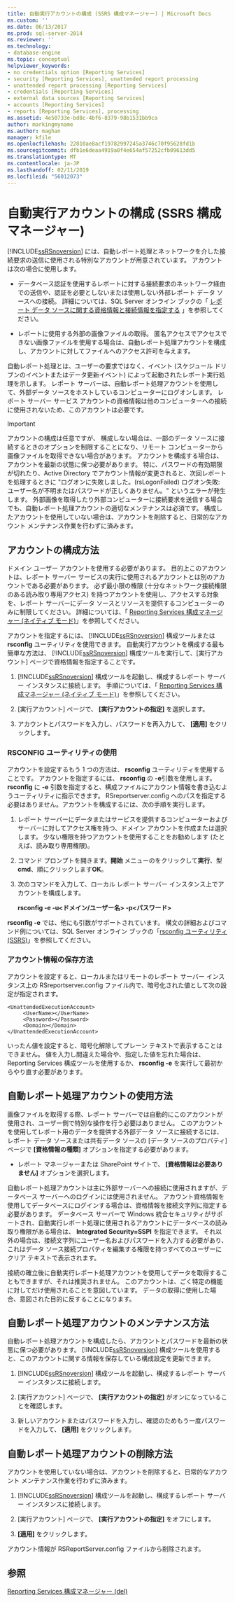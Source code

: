 ```yaml
---
title: 自動実行アカウントの構成 (SSRS 構成マネージャー) | Microsoft Docs
ms.custom: ''
ms.date: 06/13/2017
ms.prod: sql-server-2014
ms.reviewer: ''
ms.technology:
- database-engine
ms.topic: conceptual
helpviewer_keywords:
- no credentials option [Reporting Services]
- security [Reporting Services], unattended report processing
- unattended report processing [Reporting Services]
- credentials [Reporting Services]
- external data sources [Reporting Services]
- accounts [Reporting Services]
- reports [Reporting Services], processing
ms.assetid: 4e50733e-bd8c-4bf6-8379-98b1531bb9ca
author: markingmyname
ms.author: maghan
manager: kfile
ms.openlocfilehash: 22810ae8acf19782997245a3746c70f95628fd1b
ms.sourcegitcommit: dfb1e6deaa4919a0f4e654af57252cfb09613dd5
ms.translationtype: MT
ms.contentlocale: ja-JP
ms.lasthandoff: 02/11/2019
ms.locfileid: "56012073"
---
```

# <a name="configure-the-unattended-execution-account-ssrs-configuration-manager"></a>自動実行アカウントの構成 (SSRS 構成マネージャー)
  [!INCLUDE[ssRSnoversion](../../includes/ssrsnoversion-md.md)] には、自動レポート処理とネットワークを介した接続要求の送信に使用される特別なアカウントが用意されています。 アカウントは次の場合に使用します。  
  
-   データベース認証を使用するレポートに対する接続要求のネットワーク経由での送信や、認証を必要としないまたは使用しない外部レポート データ ソースへの接続。 詳細については、SQL Server オンライン ブックの「 [レポート データ ソースに関する資格情報と接続情報を指定する](../../integration-services/connection-manager/data-sources.md) 」を参照してください。  
  
-   レポートに使用する外部の画像ファイルの取得。 匿名アクセスでアクセスできない画像ファイルを使用する場合は、自動レポート処理アカウントを構成し、アカウントに対してファイルへのアクセス許可を与えます。  
  
 自動レポート処理とは、ユーザーの要求ではなく、イベント (スケジュール ドリブンのイベントまたはデータ更新イベント) によって起動されたレポート実行処理を示します。 レポート サーバーは、自動レポート処理アカウントを使用して、外部データ ソースをホストしているコンピューターにログオンします。 レポート サーバー サービス アカウントの資格情報は他のコンピューターへの接続に使用されないため、このアカウントは必要です。  
  
> [!IMPORTANT]  
>  アカウントの構成は任意ですが、 構成しない場合は、一部のデータ ソースに接続するときのオプションを制限することになり、リモート コンピューターから画像ファイルを取得できない場合があります。 アカウントを構成する場合は、アカウントを最新の状態に保つ必要があります。 特に、パスワードの有効期限が切れたり、Active Directory でアカウント情報が変更されると、次回レポートを処理するときに "ログオンに失敗しました。(rsLogonFailed) ログオン失敗: ユーザー名が不明またはパスワードが正しくありません。" というエラーが発生します。 外部画像を取得したり外部コンピューターに接続要求を送信する場合でも、自動レポート処理アカウントの適切なメンテナンスは必須です。 構成したアカウントを使用していない場合は、アカウントを削除すると、日常的なアカウント メンテナンス作業を行わずに済みます。  
  
## <a name="how-to-configure-the-account"></a>アカウントの構成方法  
 ドメイン ユーザー アカウントを使用する必要があります。 目的上このアカウントは、レポート サーバー サービスの実行に使用されるアカウントとは別のアカウントである必要があります。 必ず最小限の権限 (十分なネットワーク接続権限のある読み取り専用アクセス) を持つアカウントを使用し、アクセスする対象を、レポート サーバーにデータ ソースとリソースを提供するコンピューターのみに制限してください。 詳細については、「 [Reporting Services 構成マネージャー &#40;ネイティブ モード&#41;](../../sql-server/install/reporting-services-configuration-manager-native-mode.md)」を参照してください。  
  
 アカウントを指定するには、 [!INCLUDE[ssRSnoversion](../../includes/ssrsnoversion-md.md)] 構成ツールまたは **rsconfig** ユーティリティを使用できます。 自動実行アカウントを構成する最も簡単な方法は、 [!INCLUDE[ssRSnoversion](../../includes/ssrsnoversion-md.md)] 構成ツールを実行して、[実行アカウント] ページで資格情報を指定することです。  
  
1.  [!INCLUDE[ssRSnoversion](../../includes/ssrsnoversion-md.md)] 構成ツールを起動し、構成するレポート サーバー インスタンスに接続します。 手順については、「 [Reporting Services 構成マネージャー &#40;ネイティブ モード&#41;](../../sql-server/install/reporting-services-configuration-manager-native-mode.md)」を参照してください。  
  
2.  [実行アカウント] ページで、 **[実行アカウントの指定]** を選択します。  
  
3.  アカウントとパスワードを入力し、パスワードを再入力して、 **[適用]** をクリックします。  
  
### <a name="using-rsconfig-utility"></a>RSCONFIG ユーティリティの使用  
 アカウントを設定するもう 1 つの方法は、 **rsconfig** ユーティリティを使用することです。 アカウントを指定するには、 **rsconfig** の **-e**引数を使用します。 **rsconfig** に **-e** 引数を指定すると、構成ファイルにアカウント情報を書き込むようユーティリティに指示できます。 RSreportserver.config へのパスを指定する必要はありません。アカウントを構成するには、次の手順を実行します。  
  
1.  レポート サーバーにデータまたはサービスを提供するコンピューターおよびサーバーに対してアクセス権を持つ、ドメイン アカウントを作成または選択します。 少ない権限を持つアカウントを使用することをお勧めします (たとえば、読み取り専用権限)。  
  
2.  コマンド プロンプトを開きます。**開始** メニューのをクリックして**実行**、型**cmd**、順にクリックします**OK**。  
  
3.  次のコマンドを入力して、ローカル レポート サーバー インスタンス上でアカウントを構成します。  
  
     **rsconfig -e -u\<ドメイン/ユーザー名> -p\<パスワード>**  
  
 **rsconfig -e** では、他にも引数がサポートされています。 構文の詳細およびコマンド例については、SQL Server オンライン ブックの「[rsconfig ユーティリティ (SSRS)](../tools/rsconfig-utility-ssrs.md)」を参照してください。  
  
### <a name="how-account-information-is-stored"></a>アカウント情報の保存方法  
 アカウントを設定すると、ローカルまたはリモートのレポート サーバー インスタンス上の RSreportserver.config ファイル内で、暗号化された値として次の設定が指定されます。  
  
```  
<UnattendedExecutionAccount>  
     <UserName></UserName>  
     <Password></Password>  
     <Domain></Domain>  
</UnattendedExecutionAccount>  
```  
  
 いったん値を設定すると、暗号化解除してプレーン テキストで表示することはできません。 値を入力し間違えた場合や、指定した値を忘れた場合は、Reporting Services 構成ツールを使用するか、 **rsconfig -e** を実行して最初からやり直す必要があります。  
  
## <a name="how-to-use-the-unattended-report-processing-account"></a>自動レポート処理アカウントの使用方法  
 画像ファイルを取得する際、レポート サーバーでは自動的にこのアカウントが使用され、ユーザー側で特別な操作を行う必要はありません。 このアカウントを使用してレポート用のデータを提供する外部データ ソースに接続するには、レポート データ ソースまたは共有データ ソースの [データ ソースのプロパティ] ページで **[資格情報の種類]** オプションを指定する必要があります。  
  
-   レポート マネージャーまたは SharePoint サイトで、 **[資格情報は必要ありません]** オプションを選択します。  
  
 自動レポート処理アカウントは主に外部サーバーへの接続に使用されますが、データベース サーバーへのログインには使用されません。 アカウント資格情報を使用してデータベースにログインする場合は、資格情報を接続文字列に指定する必要があります。 データベース サーバーで Windows 統合セキュリティがサポートされ、自動実行レポート処理に使用されるアカウントにデータベースの読み取り権限がある場合は、 **Integrated Security=SSPI** を指定できます。 それ以外の場合は、接続文字列にユーザー名およびパスワードを入力する必要があり、これはデータ ソース接続プロパティを編集する権限を持つすべてのユーザーにクリア テキストで表示されます。  
  
 接続の確立後に自動実行レポート処理アカウントを使用してデータを取得することもできますが、それは推奨されません。 このアカウントは、ごく特定の機能に対してだけ使用されることを意図しています。 データの取得に使用した場合、意図された目的に反することになります。  
  
## <a name="how-to-maintain-the-unattended-report-processing-account"></a>自動レポート処理アカウントのメンテナンス方法  
 自動レポート処理アカウントを構成したら、アカウントとパスワードを最新の状態に保つ必要があります。 [!INCLUDE[ssRSnoversion](../../includes/ssrsnoversion-md.md)] 構成ツールを使用すると、このアカウントに関する情報を保存している構成設定を更新できます。  
  
1.  [!INCLUDE[ssRSnoversion](../../includes/ssrsnoversion-md.md)] 構成ツールを起動し、構成するレポート サーバー インスタンスに接続します。  
  
2.  [実行アカウント] ページで、 **[実行アカウントの指定]** がオンになっていることを確認します。  
  
3.  新しいアカウントまたはパスワードを入力し、確認のためもう一度パスワードを入力して、 **[適用]** をクリックします。  
  
## <a name="how-to-delete-the-unattended-report-processing-account"></a>自動レポート処理アカウントの削除方法  
 アカウントを使用していない場合は、アカウントを削除すると、日常的なアカウント メンテナンス作業を行わずに済みます。  
  
1.  [!INCLUDE[ssRSnoversion](../../includes/ssrsnoversion-md.md)] 構成ツールを起動し、構成するレポート サーバー インスタンスに接続します。  
  
2.  [実行アカウント] ページで、 **[実行アカウントの指定]** をオフにします。  
  
3.  **[適用]** をクリックします。  
  
 アカウント情報が RSReportServer.config ファイルから削除されます。  
  
## <a name="see-also"></a>参照  
 [Reporting Services 構成マネージャー &#40;del&#41;](../../sql-server/install/reporting-services-configuration-manager-native-mode.md)  
  
  

